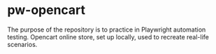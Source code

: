 # pw-opencart

The purpose of the repository is to practice in Playwright automation testing. Opencart online store, set up locally, used to recreate real-life scenarios.
